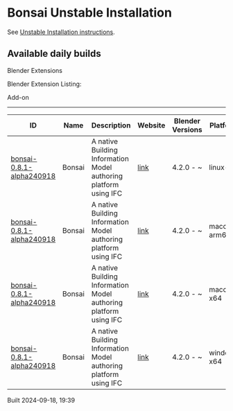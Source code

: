 # Bonsai Unstable Installation

See [Unstable Installation instructions](https://docs.bonsaibim.org/guides/development/installation.html#unstable-installation).

## Available daily builds




Blender Extensions


Blender Extension Listing:


Add\-on




---




| ID | Name | Description | Website | Blender Versions | Platforms | Size |
| --- | --- | --- | --- | --- | --- | --- |
| [bonsai\-0\.8\.1\-alpha240918](https://github.com/IfcOpenShell/IfcOpenShell/releases/download/bonsai-0.8.1-alpha240918/bonsai_py311-0.8.1-alpha240918-linux-x64.zip?repository=https://raw.githubusercontent.com/IfcOpenShell/bonsai_unstable_repo/main/index.json&blender_version_min=4.2.0&platforms=linux-x64) | Bonsai | A native Building Information Model authoring platform using IFC | [link](https://bonsaibim.org/) | 4\.2\.0 \- \~ | linux\-x64 | 108\.2MB |
| [bonsai\-0\.8\.1\-alpha240918](https://github.com/IfcOpenShell/IfcOpenShell/releases/download/bonsai-0.8.1-alpha240918/bonsai_py311-0.8.1-alpha240918-macos-arm64.zip?repository=https://raw.githubusercontent.com/IfcOpenShell/bonsai_unstable_repo/main/index.json&blender_version_min=4.2.0&platforms=macos-arm64) | Bonsai | A native Building Information Model authoring platform using IFC | [link](https://bonsaibim.org/) | 4\.2\.0 \- \~ | macos\-arm64 | 103\.4MB |
| [bonsai\-0\.8\.1\-alpha240918](https://github.com/IfcOpenShell/IfcOpenShell/releases/download/bonsai-0.8.1-alpha240918/bonsai_py311-0.8.1-alpha240918-macos-x64.zip?repository=https://raw.githubusercontent.com/IfcOpenShell/bonsai_unstable_repo/main/index.json&blender_version_min=4.2.0&platforms=macos-x64) | Bonsai | A native Building Information Model authoring platform using IFC | [link](https://bonsaibim.org/) | 4\.2\.0 \- \~ | macos\-x64 | 103\.6MB |
| [bonsai\-0\.8\.1\-alpha240918](https://github.com/IfcOpenShell/IfcOpenShell/releases/download/bonsai-0.8.1-alpha240918/bonsai_py311-0.8.1-alpha240918-windows-x64.zip?repository=https://raw.githubusercontent.com/IfcOpenShell/bonsai_unstable_repo/main/index.json&blender_version_min=4.2.0&platforms=windows-x64) | Bonsai | A native Building Information Model authoring platform using IFC | [link](https://bonsaibim.org/) | 4\.2\.0 \- \~ | windows\-x64 | 83\.3MB |


Built 2024\-09\-18, 19:39




